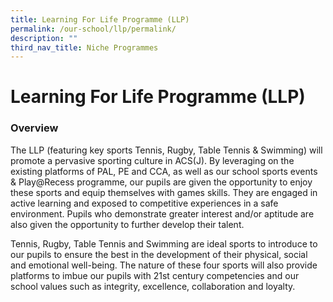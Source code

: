 ```yaml
---
title: Learning For Life Programme (LLP)
permalink: /our-school/llp/permalink/
description: ""
third_nav_title: Niche Programmes
---
```

Learning For Life Programme (LLP)
=================================

### Overview

The LLP (featuring key sports Tennis, Rugby, Table Tennis & Swimming) will promote a pervasive sporting culture in ACS(J). By leveraging on the existing platforms of PAL, PE and CCA, as well as our school sports events & Play@Recess programme, our pupils are given the opportunity to enjoy these sports and equip themselves with games skills. They are engaged in active learning and exposed to competitive experiences in a safe environment. Pupils who demonstrate greater interest and/or aptitude are also given the opportunity to further develop their talent.

Tennis, Rugby, Table Tennis and Swimming are ideal sports to introduce to our pupils to ensure the best in the development of their physical, social and emotional well-being. The nature of these four sports will also provide platforms to imbue our pupils with 21st century competencies and our school values such as integrity, excellence, collaboration and loyalty.